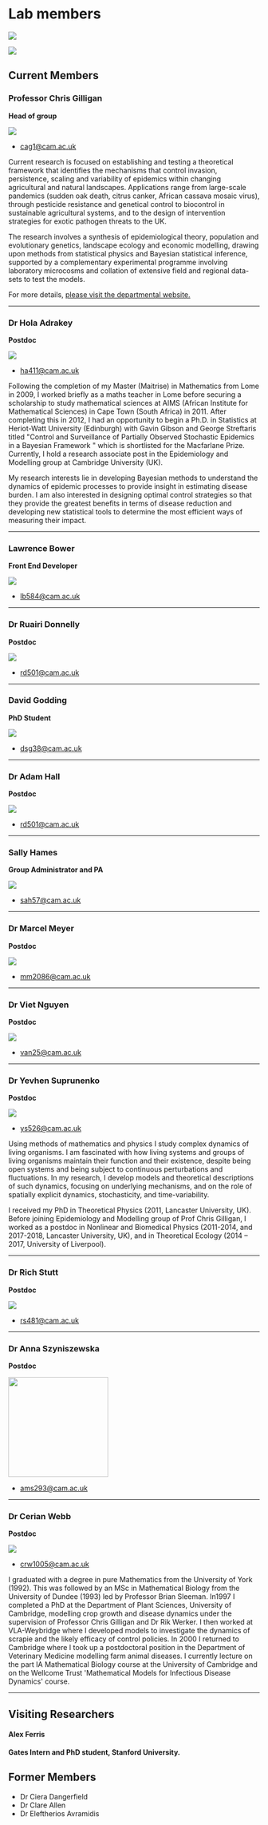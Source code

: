 # Lab members

![](images/people/team.jpg)

![](images/people/team_2.jpg)

## Current Members

### Professor Chris Gilligan

**Head of group**

![](images/people/chris-gilligan.jpg)

- [cag1@cam.ac.uk](mailto:cag1@cam.ac.uk)

Current research is focused on establishing and testing a theoretical framework that identifies the mechanisms that control invasion, persistence, scaling and variability of epidemics within changing agricultural and natural landscapes. Applications range from large-scale pandemics (sudden oak death, citrus canker, African cassava mosaic virus), through pesticide resistance and genetical control to biocontrol in sustainable agricultural systems, and to the design of intervention strategies for exotic pathogen threats to the UK.

The research involves a synthesis of epidemiological theory, population and evolutionary genetics, landscape ecology and economic modelling, drawing upon methods from statistical physics and Bayesian statistical inference, supported by a complementary experimental programme involving laboratory microcosms and collation of extensive field and regional data-sets to test the models.

For more details, [please visit the departmental website.](https://www.plantsci.cam.ac.uk/directory/gilligan-chris)

---

### Dr Hola Adrakey

**Postdoc**


![](images/people/hola-adrakey.jpg)

- [ha411@cam.ac.uk](mailto:ha411@cam.ac.uk)

Following the completion of my Master (Maitrise) in Mathematics from Lome in 2009, I worked briefly as a maths teacher in Lome before securing a scholarship to study mathematical sciences at AIMS (African Institute for Mathematical Sciences) in Cape Town (South Africa) in 2011. After completing this in 2012, I had an opportunity to begin a Ph.D. in Statistics at Heriot-Watt University (Edinburgh) with Gavin Gibson and George Streftaris titled "Control and Surveillance of Partially Observed Stochastic Epidemics in a Bayesian Framework " which is shortlisted for the Macfarlane Prize. Currently, I hold a research associate post in the Epidemiology and Modelling group at Cambridge University (UK).

My research interests lie in developing Bayesian methods to understand the dynamics of epidemic processes to provide insight in estimating disease burden. I am also interested in designing optimal control strategies so that they provide the greatest benefits in terms of disease reduction and developing new statistical tools to determine the most efficient ways of measuring their impact.

---

### Lawrence Bower

**Front End Developer**

![](images/people/lawrence-bower.jpg)

- [lb584@cam.ac.uk](mailto:lb584@cam.ac.uk)

---

### Dr Ruairi Donnelly

**Postdoc**

![](images/people/ruairi-donnelly.jpg)

- [rd501@cam.ac.uk](mailto:rd501@cam.ac.uk)

---

### David Godding

**PhD Student**

![](images/people/david-godding.jpg)

- [dsg38@cam.ac.uk](mailto:dsg38@cam.ac.uk)

---


### Dr Adam Hall

**Postdoc**

![](images/people/ruairi-donnelly.jpg)

- [rd501@cam.ac.uk](mailto:rd501@cam.ac.uk)

---

### Sally Hames

**Group Administrator and PA**

![](images/people/sally-hames.jpg)

- [sah57@cam.ac.uk](mailto:sah57@cam.ac.uk)

---


### Dr Marcel Meyer

**Postdoc**

![](images/people/marcel-meyer.jpg)

- [mm2086@cam.ac.uk](mailto:mm2086@cam.ac.uk)


---

### Dr Viet Nguyen

**Postdoc**

![](images/people/viet-nguyen.jpg)

- [van25@cam.ac.uk](mailto:van25@cam.ac.uk)


---

### Dr Yevhen Suprunenko

**Postdoc**

![](images/people/yevhen-suprunenko.jpg)

- [ys526@cam.ac.uk](mailto:ys526@cam.ac.uk)

Using methods of mathematics and physics I study complex dynamics of living organisms. I am fascinated with how living systems and groups of living organisms maintain their function and their existence, despite being open systems and being subject to continuous perturbations and fluctuations. In my research, I develop models and theoretical descriptions of such dynamics, focusing on underlying mechanisms, and on the role of spatially explicit dynamics, stochasticity, and time-variability.

I received my PhD in Theoretical Physics (2011, Lancaster University, UK). Before joining Epidemiology and Modelling group of Prof Chris Gilligan, I worked as a postdoc in Nonlinear and Biomedical Physics (2011-2014, and 2017-2018, Lancaster University, UK), and in Theoretical Ecology (2014 – 2017, University of Liverpool).


---

### Dr Rich Stutt

**Postdoc**

![](images/people/rich-stutt.jpg)

- [rs481@cam.ac.uk](mailto:rs481@cam.ac.uk)

---

### Dr Anna Szyniszewska

**Postdoc**

<img src="../images/people/anna-szyniszewska.jpg" width="200"/>

- [ams293@cam.ac.uk](mailto:ams293@cam.ac.uk)

---


### Dr Cerian Webb

**Postdoc**

![](images/people/cerian-webb.jpg)

- [crw1005@cam.ac.uk](mailto:crw1005@cam.ac.uk)

I graduated with a degree in pure Mathematics from the University of York (1992). This was followed by an MSc in Mathematical Biology from the University of Dundee (1993) led by Professor Brian Sleeman. In1997 I completed a PhD at the Department of Plant Sciences, University of Cambridge, modelling crop growth and disease dynamics under the supervision of Professor Chris Gilligan and Dr Rik Werker. I then worked at VLA-Weybridge where I developed models to investigate the dynamics of scrapie and the likely efficacy of control policies. In 2000 I returned to Cambridge where I took up a postdoctoral position in the Department of Veterinary Medicine modelling farm animal diseases. I currently lecture on the part IA Mathematical Biology course at the University of Cambridge and on the Wellcome Trust 'Mathematical Models for Infectious Disease Dynamics' course.



---



## Visiting Researchers

#### Alex Ferris

**Gates Intern and PhD student, Stanford University.**


## Former Members

- Dr Ciera Dangerfield
- Dr Clare Allen
- Dr Eleftherios Avramidis
